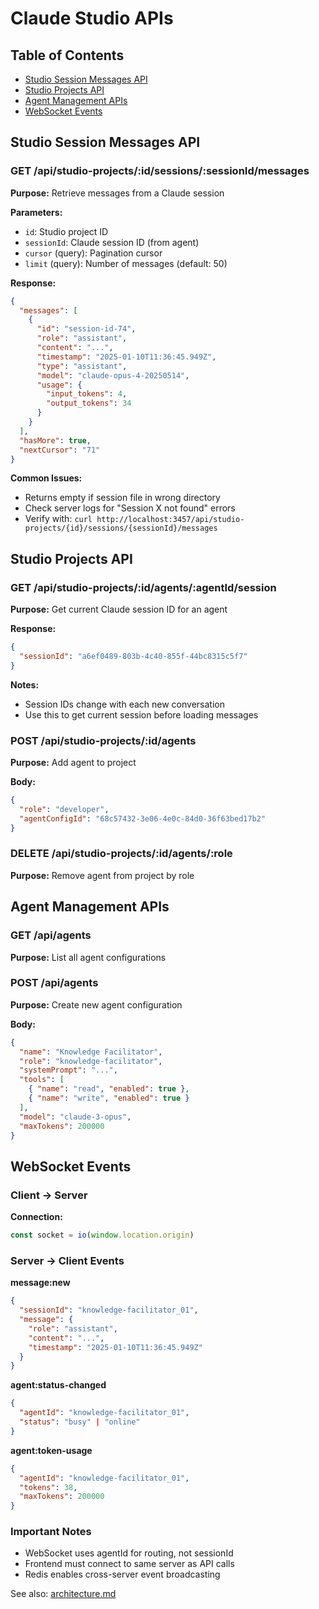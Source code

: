 # Claude Studio APIs

## Table of Contents

- [Studio Session Messages API](#studio-session-messages-api)
- [Studio Projects API](#studio-projects-api)
- [Agent Management APIs](#agent-management-apis)
- [WebSocket Events](#websocket-events)

## Studio Session Messages API

### GET /api/studio-projects/:id/sessions/:sessionId/messages

**Purpose:** Retrieve messages from a Claude session

**Parameters:**

- `id`: Studio project ID
- `sessionId`: Claude session ID (from agent)
- `cursor` (query): Pagination cursor
- `limit` (query): Number of messages (default: 50)

**Response:**

```json
{
  "messages": [
    {
      "id": "session-id-74",
      "role": "assistant",
      "content": "...",
      "timestamp": "2025-01-10T11:36:45.949Z",
      "type": "assistant",
      "model": "claude-opus-4-20250514",
      "usage": {
        "input_tokens": 4,
        "output_tokens": 34
      }
    }
  ],
  "hasMore": true,
  "nextCursor": "71"
}
```

**Common Issues:**

- Returns empty if session file in wrong directory
- Check server logs for "Session X not found" errors
- Verify with: `curl http://localhost:3457/api/studio-projects/{id}/sessions/{sessionId}/messages`

## Studio Projects API

### GET /api/studio-projects/:id/agents/:agentId/session

**Purpose:** Get current Claude session ID for an agent

**Response:**

```json
{
  "sessionId": "a6ef0489-803b-4c40-855f-44bc8315c5f7"
}
```

**Notes:**

- Session IDs change with each new conversation
- Use this to get current session before loading messages

### POST /api/studio-projects/:id/agents

**Purpose:** Add agent to project

**Body:**

```json
{
  "role": "developer",
  "agentConfigId": "68c57432-3e06-4e0c-84d0-36f63bed17b2"
}
```

### DELETE /api/studio-projects/:id/agents/:role

**Purpose:** Remove agent from project by role

## Agent Management APIs

### GET /api/agents

**Purpose:** List all agent configurations

### POST /api/agents

**Purpose:** Create new agent configuration

**Body:**

```json
{
  "name": "Knowledge Facilitator",
  "role": "knowledge-facilitator",
  "systemPrompt": "...",
  "tools": [
    { "name": "read", "enabled": true },
    { "name": "write", "enabled": true }
  ],
  "model": "claude-3-opus",
  "maxTokens": 200000
}
```

## WebSocket Events

### Client → Server

**Connection:**

```javascript
const socket = io(window.location.origin)
```

### Server → Client Events

**message:new**

```json
{
  "sessionId": "knowledge-facilitator_01",
  "message": {
    "role": "assistant",
    "content": "...",
    "timestamp": "2025-01-10T11:36:45.949Z"
  }
}
```

**agent:status-changed**

```json
{
  "agentId": "knowledge-facilitator_01",
  "status": "busy" | "online"
}
```

**agent:token-usage**

```json
{
  "agentId": "knowledge-facilitator_01",
  "tokens": 38,
  "maxTokens": 200000
}
```

### Important Notes

- WebSocket uses agentId for routing, not sessionId
- Frontend must connect to same server as API calls
- Redis enables cross-server event broadcasting

See also: [architecture.md](./architecture.md#cross-server-communication-architecture)
